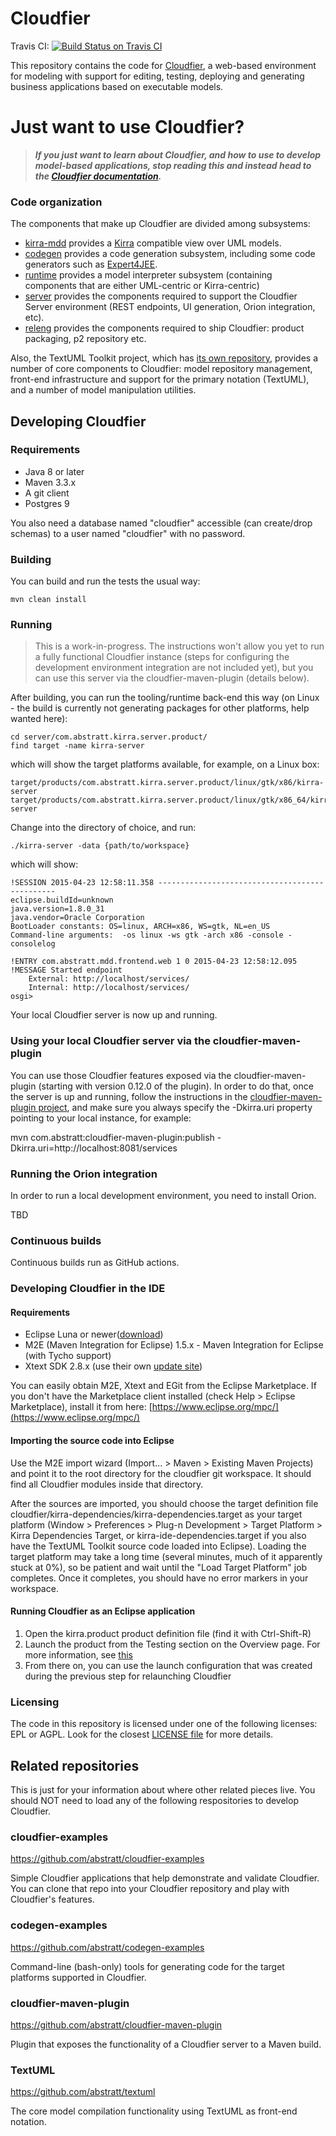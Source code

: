 Cloudfier
=========

Travis CI: [![Build Status on Travis CI](https://travis-ci.org/abstratt/cloudfier.svg?branch=master)](https://travis-ci.org/abstratt/cloudfier?branch=master)

This repository contains the code for [Cloudfier](http://cloudfier.com), a web-based environment for modeling with support for editing, testing, deploying and generating business applications based on executable models.

# Just want to use Cloudfier?

> ***If you just want to learn about Cloudfier, and how to use to develop model-based applications, stop reading this and instead head to the [Cloudfier documentation](http://doc.cloudfier.com).***


### Code organization 

The components that make up Cloudfier are divided among subsystems:
- [kirra-mdd](kirra-mdd/) provides a [Kirra](http://github.com/abstratt/kirra/) compatible view over UML models.
- [codegen](codegen) provides a code generation subsystem, including some code generators such as [Expert4JEE](codegen/com.abstratt.mdd.target.jee/).
- [runtime](runtime/) provides a model interpreter subsystem (containing components that are either UML-centric or Kirra-centric)
- [server](server/) provides the components required to support the Cloudfier Server environment (REST endpoints, UI generation, Orion integration, etc).
- [releng](releng/) provides the components required to ship Cloudfier: product packaging, p2 repository etc.

Also, the TextUML Toolkit project, which has [its own repository](http://github.com/abstratt/textuml), provides a number of core components to Cloudfier: model repository management, front-end infrastructure and support for the primary notation (TextUML), and a number of model manipulation utilities.

## Developing Cloudfier

### Requirements

  * Java 8 or later 
  * Maven 3.3.x 
  * A git client
  * Postgres 9

You also need a database named "cloudfier" accessible (can create/drop schemas) to a user named "cloudfier" with no password. 

### Building

You can build and run the tests the usual way:

```
mvn clean install
```

### Running

> This is a work-in-progress. The instructions won't allow you yet to run a fully functional Cloudfier instance (steps for configuring the development environment integration are not included yet), but you can use this server via the cloudfier-maven-plugin (details below).

After building, you can run the tooling/runtime back-end this way (on Linux - the build is currently not generating packages for other platforms, help wanted here):
```
cd server/com.abstratt.kirra.server.product/
find target -name kirra-server
```
which will show the target platforms available, for example, on a Linux box:

```
target/products/com.abstratt.kirra.server.product/linux/gtk/x86/kirra-server
target/products/com.abstratt.kirra.server.product/linux/gtk/x86_64/kirra-server
```

Change into the directory of choice, and run:

```
./kirra-server -data {path/to/workspace}
```

which will show:

```
!SESSION 2015-04-23 12:58:11.358 -----------------------------------------------
eclipse.buildId=unknown
java.version=1.8.0_31
java.vendor=Oracle Corporation
BootLoader constants: OS=linux, ARCH=x86, WS=gtk, NL=en_US
Command-line arguments:  -os linux -ws gtk -arch x86 -console -consolelog

!ENTRY com.abstratt.mdd.frontend.web 1 0 2015-04-23 12:58:12.095
!MESSAGE Started endpoint
	External: http://localhost/services/
	Internal: http://localhost/services/
osgi> 
```

Your local Cloudfier server is now up and running.

### Using your local Cloudfier server via the cloudfier-maven-plugin

You can use those Cloudfier features exposed via the cloudfier-maven-plugin (starting with version 0.12.0 of the plugin). In order to do that, once the server is up and running, follow the instructions in the [cloudfier-maven-plugin project](http://github.com/abstratt/cloudfier-maven-plugin), and make sure you always specify the -Dkirra.uri property pointing to your local instance, for example:

mvn com.abstratt:cloudfier-maven-plugin:publish -Dkirra.uri=http://localhost:8081/services

### Running the Orion integration

In order to run a local development environment, you need to install Orion. 

TBD


###  Continuous builds

Continuous builds run as GitHub actions.

### Developing Cloudfier in the IDE

####  Requirements

  * Eclipse Luna or newer([download](http://www.eclipse.org/downloads/)) 
  * M2E (Maven Integration for Eclipse) 1.5.x - Maven Integration for Eclipse (with Tycho support) 
  * Xtext SDK 2.8.x (use their own [update site](http://download.eclipse.org/modeling/tmf/xtext/updates/releases/))

You can easily obtain M2E, Xtext and EGit from the Eclipse Marketplace. If you
don't have the Marketplace client installed (check Help &gt; Eclipse
Marketplace), install it from here:
[https://www.eclipse.org/mpc/](https://www.eclipse.org/mpc/)

####  Importing the source code into Eclipse

Use the M2E import wizard (Import... &gt; Maven &gt; Existing Maven Projects) and
point it to the root directory for the cloudfier git workspace. It should find all Cloudfier modules
inside that directory.

After the sources are imported, you should choose the target definition file
cloudfier/kirra-dependencies/kirra-dependencies.target as your target
platform (Window &gt; Preferences &gt; Plug-n Development &gt; Target Platform &gt;
Kirra Dependencies Target, or kirra-ide-dependencies.target if you also have the TextUML Toolkit source code loaded into Eclipse). Loading the target platform may take a long time (several minutes, much of it apparently stuck at 0%), so be patient and wait until the "Load Target Platform" job completes. Once it completes, you should have no error markers in your workspace.

####  Running Cloudfier as an Eclipse application

1. Open the kirra.product product definition file (find it with Ctrl-Shift-R)
2. Launch the product from the Testing section on the Overview page. For more information, see [this](http://help.eclipse.org/luna/index.jsp?topic=%2Forg.eclipse.pde.doc.user%2Fguide%2Ftools%2Feditors%2Fproduct_editor%2Flaunching.htm)
3. From there on, you can use the launch configuration that was created during the previous step for relaunching Cloudfier


### Licensing

The code in this repository is licensed under one of the following licenses: EPL or AGPL. Look for the closest [LICENSE file](https://github.com/abstratt/cloudfier/search?q=filename%3ALICENSE) for more details. 

## Related repositories

This is just for your information about where other related pieces live. You should NOT need to load any of the following respositories to develop Cloudfier.

### cloudfier-examples

https://github.com/abstratt/cloudfier-examples

Simple Cloudfier applications that help demonstrate and validate Cloudfier. You can clone that repo into your Cloudfier repository and play with Cloudfier's features.

### codegen-examples

https://github.com/abstratt/codegen-examples

Command-line (bash-only) tools for generating code for the target platforms supported in Cloudfier.

### cloudfier-maven-plugin

https://github.com/abstratt/cloudfier-maven-plugin

Plugin that exposes the functionality of a Cloudfier server to a Maven build. 

### TextUML

https://github.com/abstratt/textuml

The core model compilation functionality using TextUML as front-end notation.

